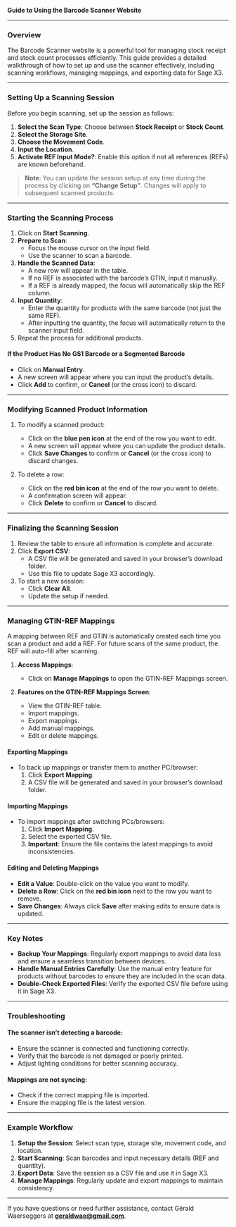 **Guide to Using the Barcode Scanner Website**

---

### Overview

The Barcode Scanner website is a powerful tool for managing stock receipt and stock count processes efficiently. This guide provides a detailed walkthrough of how to set up and use the scanner effectively, including scanning workflows, managing mappings, and exporting data for Sage X3.

---

### Setting Up a Scanning Session

Before you begin scanning, set up the session as follows:

1. **Select the Scan Type**: Choose between **Stock Receipt** or **Stock Count**.
2. **Select the Storage Site**.
3. **Choose the Movement Code**.
4. **Input the Location**.
5. **Activate REF Input Mode?**: Enable this option if not all references (REFs) are known beforehand.

> **Note**: You can update the session setup at any time during the process by clicking on **“Change Setup”**. Changes will apply to subsequent scanned products.

---

### Starting the Scanning Process

1. Click on **Start Scanning**.
2. **Prepare to Scan**:
   - Focus the mouse cursor on the input field.
   - Use the scanner to scan a barcode.
3. **Handle the Scanned Data**:
   - A new row will appear in the table.
   - If no REF is associated with the barcode’s GTIN, input it manually.
   - If a REF is already mapped, the focus will automatically skip the REF column.
4. **Input Quantity**:
   - Enter the quantity for products with the same barcode (not just the same REF).
   - After inputting the quantity, the focus will automatically return to the scanner input field.
5. Repeat the process for additional products.

#### If the Product Has No GS1 Barcode or a Segmented Barcode

- Click on **Manual Entry**.
- A new screen will appear where you can input the product’s details.
- Click **Add** to confirm, or **Cancel** (or the cross icon) to discard.

---

### Modifying Scanned Product Information

1. To modify a scanned product:

   - Click on the **blue pen icon** at the end of the row you want to edit.
   - A new screen will appear where you can update the product details.
   - Click **Save Changes** to confirm or **Cancel** (or the cross icon) to discard changes.

2. To delete a row:
   - Click on the **red bin icon** at the end of the row you want to delete.
   - A confirmation screen will appear.
   - Click **Delete** to confirm or **Cancel** to discard.

---

### Finalizing the Scanning Session

1. Review the table to ensure all information is complete and accurate.
2. Click **Export CSV**:
   - A CSV file will be generated and saved in your browser’s download folder.
   - Use this file to update Sage X3 accordingly.
3. To start a new session:
   - Click **Clear All**.
   - Update the setup if needed.

---

### Managing GTIN-REF Mappings

A mapping between REF and GTIN is automatically created each time you scan a product and add a REF. For future scans of the same product, the REF will auto-fill after scanning.

1. **Access Mappings**:

   - Click on **Manage Mappings** to open the GTIN-REF Mappings screen.

2. **Features on the GTIN-REF Mappings Screen**:
   - View the GTIN-REF table.
   - Import mappings.
   - Export mappings.
   - Add manual mappings.
   - Edit or delete mappings.

#### Exporting Mappings

- To back up mappings or transfer them to another PC/browser:
  1. Click **Export Mapping**.
  2. A CSV file will be generated and saved in your browser’s download folder.

#### Importing Mappings

- To import mappings after switching PCs/browsers:
  1. Click **Import Mapping**.
  2. Select the exported CSV file.
  3. **Important**: Ensure the file contains the latest mappings to avoid inconsistencies.

#### Editing and Deleting Mappings

- **Edit a Value**: Double-click on the value you want to modify.
- **Delete a Row**: Click on the **red bin icon** next to the row you want to remove.
- **Save Changes**: Always click **Save** after making edits to ensure data is updated.

---

### Key Notes

- **Backup Your Mappings**: Regularly export mappings to avoid data loss and ensure a seamless transition between devices.
- **Handle Manual Entries Carefully**: Use the manual entry feature for products without barcodes to ensure they are included in the scan data.
- **Double-Check Exported Files**: Verify the exported CSV file before using it in Sage X3.

---

### Troubleshooting

#### The scanner isn’t detecting a barcode:

- Ensure the scanner is connected and functioning correctly.
- Verify that the barcode is not damaged or poorly printed.
- Adjust lighting conditions for better scanning accuracy.

#### Mappings are not syncing:

- Check if the correct mapping file is imported.
- Ensure the mapping file is the latest version.

---

### Example Workflow

1. **Setup the Session**: Select scan type, storage site, movement code, and location.
2. **Start Scanning**: Scan barcodes and input necessary details (REF and quantity).
3. **Export Data**: Save the session as a CSV file and use it in Sage X3.
4. **Manage Mappings**: Regularly update and export mappings to maintain consistency.

---

If you have questions or need further assistance, contact Gérald Waerseggers at **geraldwae@gmail.com**.
